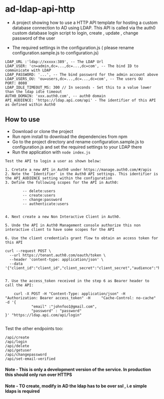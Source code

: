 # ad-ldap-api-http


- A project showing how to use a HTTP API template for hosting a custom database connection to AD using LDAP. This API is called via the auth0 custom database login script to login, create , update , change password of the user


- The required settings in the configuration.js ( please rename configuration.sample.js to configuration.js)
```
LDAP_URL :'ldap://xxxxx:389', -- The LDAP Url
LDAP_USER: 'cn=admin,dc=...,dc=...,dc=com', -- The bind ID to communicate with LDAP
LDAP_PASSWORD: '...', -- The bind password for the admin account above
LDAP_USERS_OU: 'ou=users,dc=...,dc=...,dc=com', -- The users OU
PORT: 8080
LDAP_IDLE_TIMEOUT_MS: 300 // In seconds - Set this to a value lower than the ldap idle timeout
AUTH0_DOMAIN: 'xxx.auth0.com', -- auth0 domain
API_AUDIENCE: 'https://ldap.api.com/api' - The identifier of this API as defined within Auth0

```
## How to use
- Download or clone the project
- Run npm install to download the dependencies from npm
- Go to the project directory and rename configuration.sample.js to configuration.js and set the required settings to your LDAP there
- Run the application with `node index.js`

```
Test the API to login a user as shown below:

1. Cretate a new API in Auth0 under https://manage.auth0.com/#/apis
2. Note the `Identifier` in the Auth0 API settings. This identifier is the API_AUDIENCE setting within the configuration
3. Define the following scopes for the API in Auth0:

        -- delete:users
        -- create:users
        -- change:password
        -- authenticate:users

 
4. Next create a new Non Interactive Client in Auth0.

5. Unde the API in Auth0 Management console authorize this non interactive client to have some scopes for the API

6. Use the client credentials grant flow to obtain an access token for this API

curl --request POST \
  --url https://tenant.auth0.com/oauth/token \
  --header 'content-type: application/json' \
  --data '{"client_id":"client_id","client_secret":"client_secret","audience":"https://ldap.api.com/api","grant_type":"client_credentials"}'


7. Use the access_token received in the step 6 as Bearer header to call the API:

    curl -X POST -H "Content-Type: application/json" -H "Authorization: Bearer access_token" -H     "Cache-Control: no-cache" -d '{
            "email" :"johnfoo1@gmail.com",
            "password" : "password"
}' "https://ldap.api.com/api/login"


```
Test the other endpoints too:

```
/api/create
/api/login
/api/delete
/api/getuser
/api/changepassword
/api/set-email-verified
```


#### Note - This is only a development version of the service. In production this should only run over HTTPS
#### Note - TO create, modify in AD the ldap has to be over ssl , i.e simple ldaps is required
